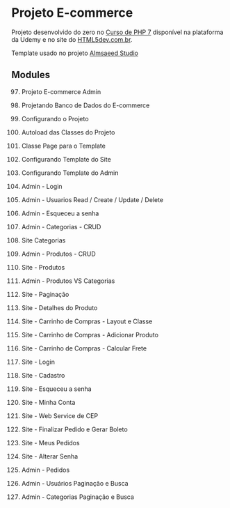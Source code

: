 # Projeto E-commerce

Projeto desenvolvido do zero no [Curso de PHP 7](https://www.udemy.com/curso-completo-de-php-7/) disponível na plataforma da Udemy e no site do [HTML5dev.com.br](https://www.html5dev.com.br/curso/curso-completo-de-php-7).

Template usado no projeto [Almsaeed Studio](https://almsaeedstudio.com)

## Modules

97. Projeto E-commerce Admin

98. Projetando Banco de Dados do E-commerce

99. Configurando o Projeto

100. Autoload das Classes do Projeto

101. Classe Page para o Template

102. Configurando Template do Site

103. Configurando Template do Admin

104. Admin - Login

105. Admin - Usuarios Read / Create / Update / Delete

106. Admin - Esqueceu a senha

107. Admin - Categorias - CRUD

108. Site Categorias

109. Admin - Produtos - CRUD

110. Site - Produtos

111. Admin - Produtos VS Categorias

112. Site - Paginação

113. Site - Detalhes do Produto

114. Site - Carrinho de Compras - Layout e Classe

115. Site - Carrinho de Compras - Adicionar Produto

116. Site - Carrinho de Compras - Calcular Frete

117. Site - Login

118. Site - Cadastro

119. Site - Esqueceu a senha

120. Site - Minha Conta

121. Site - Web Service de CEP

122. Site - Finalizar Pedido e Gerar Boleto

123. Site - Meus Pedidos

124. Site - Alterar Senha

125. Admin - Pedidos

126. Admin - Usuários Paginação e Busca

127. Admin - Categorias Paginação e Busca

